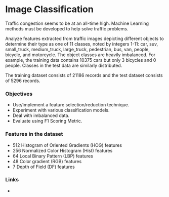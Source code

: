 # Image Classification

Traffic congestion seems to be at an all-time high. Machine Learning methods must be developed to help solve traffic problems. 

Analyze features extracted from traffic images depicting different objects to determine their type as one of 11 classes, noted by integers 1-11: car, suv, small_truck, medium_truck, large_truck, pedestrian, bus, van, people, bicycle, and motorcycle. The object classes are heavily imbalanced. For example, the training data contains 10375 cars but only 3 bicycles and 0 people. Classes in the test data are similarly distributed.

The training dataset consists of 21186 records and the test dataset consists of 5296 records.

### Objectives

* Use/implement a feature selection/reduction technique. 
* Experiment with various classification models.
* Deal with imbalanced data.
* Evaluate using F1 Scoring Metric.

### Features in the dataset

- 512 Histogram of Oriented Gradients (HOG) features
- 256 Normalized Color Histogram (Hist) features
- 64 Local Binary Pattern (LBP) features 
- 48 Color gradient (RGB) features
- 7 Depth of Field (DF) features

### Links

* []()

